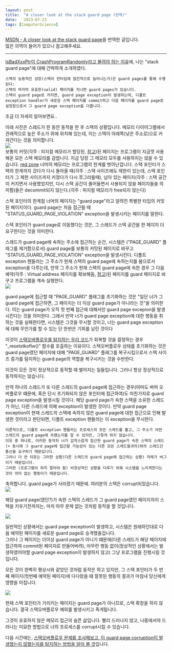 ```yaml
---
layout: post
title:  "A closer look at the stack guard page (번역)"
date:   2023-07-23
tags: [ComputerScience]
---
```


[MSDN - A closer look at the stack guard page](https://devblogs.microsoft.com/oldnewthing/20220203-00/?p=106215)을 번역한 글입니다.       
많은 의역이 들어가 있으니 참고해주세요.         
        
----------------------         

[Is­Bad­Xxx­Ptr이 Crash­Program­Randomly라고 불려야 하는 이유](https://devblogs.microsoft.com/oldnewthing/20220203-00/?p=106215)에, 나는 "stack guard page"에 대해 간략하게 소개하였다.          

```
스택의 능동적인 성장(스택이 런타임에 점진적으로 늘어나는거)은 guard pages를 통해 수행된다:             
스택의 마지막 유효한(valid) 페이지를 지나면 guard pages가 있습니다.            
스택이 guard page로 커지면, guard page exception이 발생하는데, 디폴트 exception handler가 새로운 스택 페이지를 commit하고 다음 페이지를 guard page로 설정함으로서 그 guard page exception을 다룹니다.
```

조금 더 자세히 알아보면요..        
        
아래 사진은 스레드가 한 동안 동작을 한 후 스택의 상황입니다. 메모리 다이어그램에서 관례적으로 높은 주소가 위에 위치해 있는데, 이는 스택이 아래쪽(낮은 주소로)으로 커져간다는 것을 의미합니다.      
<img class="guard page1" src="/assets/images/guard page1.PNG">              
보통의 커밋(각주 : 피지컬 메모리가 할당된, [참고](https://sungjjinkang.github.io/Window_Memory))된 페이지는 프로그램이 지금껏 사용해온 모든 스택 메모리를 감쌉니다. 지금 당장 그 메모리 모두를 사용하지는 않을 수 있습니다. [red zone](https://devblogs.microsoft.com/oldnewthing/20190111-00/?p=100685) 너머의 메모리는 프로그램의 한계를 벗어난겁니다. 스택 포인터가 스택의 한계까지 갔다가 다시 돌아올 때(각주 : 스택 사이즈에도 제한이 있는데, 스택 포인터가 그 제한 사이즈까지 커졌다가 다시 쪼그라들때), 남아 있는 페이지(각주 : 스택 공간이 커지면서 사용했었지만, 다시 스택 공간이 줄어들면서 사용되지 않을 페이지들을 의미함)들은 decommit되지 않는다.(각주 : 피지컬 메모리가 free되지 않는다)           
         
스택 포인터의 한계점 너머의 페이지는 "guard page"라고 알려진 특별한 타입의 커밋된 페이지이다. guard page는 처음 접근될 때 "STATUS_GUARD_PAGE_VIOLATION" exception을 발생시키는 페이지를 말한다.     
     
스택 포인터가 guard page로 이동했다는 것은, 그 스레드가 스택 공간을 한 페이지 더 요구한다는 것을 의미한다.           
         
스레드가 guard page에 속하는 주소에 접근하는 순간, 시스템은 ("PAGE_GUARD" 플래그를 제거함으로서) guard page를 보통의 커밋된 페이지로 바꾸고 "STATUS_GUARD_PAGE_VIOLATION" exception을 발생시킨다. 디폴트 exception 핸들러는 그 주소가 현재 스택의 guard page에 속하는지를 봄으로서 exception을 다루는데, 만약 그 주소가 현재 스택의 guard page에 속한 경우 그 다음 예약(각주 : Virtual address 페이지를 확보해둠, [참고](https://sungjjinkang.github.io/Window_Memory))된 페이지를 guard 페이지로 바꾸고 프로그램을 계속 실행한다.         
<img class="guard page2" src="/assets/images/guard page2.PNG">              
        
guard page에 접근할 때 "PAGE_GUARD" 플래그를 초기화하는 것은 "일단 너가 그 guard page에 접근하면, 그 페이지는 더 이상 guard page가 아니라는 것"을 의미한다. 이는 guard page가 오직 첫 번째 접근에 대해서만 guard page excepion을 발생시킨다는 것을 의미한다. 그래서 만약 너가 guard page exception에 대한 행동을 취하는 것을 실패한다면, 시스템은 그것을 무시할 것이고, 너는 guard page exception에 대해 무언가를 할 수 있는 단 한번은 기회를 날린 것이다      

이것이 [스택오버플로우를 탐지하는 우리 코드](https://devblogs.microsoft.com/oldnewthing/20200609-00/?p=103847)가 회복할 것을 결정하는 경우 "_resetstkoflw()" 함수를 호출하는 이유이다. 스택오버플로우 상태를 초기화하는 것은 guard page였던 페이지에 대해 "PAGE_GUARD" 플래그를 복구시킴으로서 스택 사이즈 증가를 탐지하는 guard page의 역할을 복구시키는 것을 수반한다.            
            
이것이 모든 것이 정상적으로 동작할 때 벌어지는 일들입니다. 그러나 항상 정상적으로 동작하지는 않습니다.               
               
만약 하나의 스레드가 또 다른 스레드의 guard page에 접근하는 경우(아마도 버퍼 오버플로우 떄문에, 혹은 단시 초기화되지 않은 포인터에 접근하여)도 마찬가지로 guard page exception을 발생시킬 것이다. 해당 guard page가 속한 스택을 소유한 스레드가 아닌, 다른 스레드에 의해 exception이 발생한 것이다. 만약 guard page exception이 현재 스레드의 스택에 속하지 않은 guard page에 대한 접근으로 인해 발생한 것이라고 판단되면, 디폴트 exception 핸들러는 이 exception을 무시한다.           
```
이론적으로, 디폴트 exception 핸들러는 프로세스의 모든 스레드를 훓고, 그 주소가 어떤 스레드의 guard page에 속했는지를 알 수 있지만, 그렇게 하지 않습니다.      
이유 중 하나로, 이러한 동작히 너가 갑작스럽게 접근한 guard page가 속한 스택의 스레드(+ 동시에 그 guard page에 접근할 가능성이 있는 다른 모든 스레드들과의)와의 스레드간 통신을 요구하기 때문입니다.             
그러나 더 큰 이유는 그러한 상황(다른 스레드의 guard page에 접근하는 상황) 자체가 버그이기 때문입니다.      
그러한 (프로그램이 하지 말아야 할) 비정상적인 상황을 다루기 위해 시스템을 느리게한다는 것이 의미 없는 행동이기 때문입니다.
```
                                 
축하합니다. guard page가 사라졌기 때문에. 여러분의 스택은 corrupt되었습니다.               
<img class="guard page3" src="/assets/images/guard page3.PNG">               
          
해당 guard page(였던?)가 속한 스택의 스레드가 그 guard page였던 페이지까지 스택을 키우기전까지는, 마치 아무 문제 없는 것처럼 동작을 할 것입니다.        

<img class="guard page5" src="/assets/images/guard page5.PNG">               
            
일반적인 상황에서는 guard page exception이 발생하고, 시스템은 원래하던대로 다음 예약된 페이지를 새로운 guard page로 승격했을겁니다.         
그러나 그 페이지는 더이상 guard page가 아니기 떄문에(다른 스레드가 해당 페이지에 접근하여 commit된 페이지로 만들어버려), 아무런 행동 없이(정상적인 상황에서는 발생하였어야할 guard page exception이 발생하지 않고) 그냥 프로그램을 진행시킬 것입니다.     
          
모든 것이 완벽히 평상시와 같았던 것처럼 동작은 하고 있지만, 그 스택 포인터가 두 번째 페이지(첫번째 예약된 페이지)에 다다랐을 떄 잘못된 행동의 결과가 마침내 당신에게 영향을 미칩니다.                            
                                                   
<img class="guard page4" src="/assets/images/guard page4.PNG">                  
                   
현재 스택 포인터가 가리키는 페이지는 guard page가 아니므로, 스택 확장을 하지 않습니다. 결국 스택오버플로우 예외를 발생시키고 죽게됩니다.         
          
그것이 유효하지 않은 메모리 접근의 슬픈 삶입니다. 빨리 드러나지 않고, 나중에서야 드러나는 미묘한 방법으로 너의 프로세스를 corrupt시킬 수 있습니다.               
        
다음 시간에는, [스택오버플로우 문제를 조사해보고, 이 guard page corruption이 발생했는지 않했는지를 탐지하는 방법을 알아 볼 것](https://devblogs.microsoft.com/oldnewthing/20220204-00/?p=106219)입니다.          